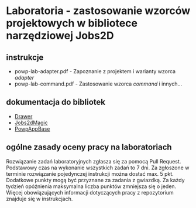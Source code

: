 # Laboratoria - zastosowanie wzorców projektowych w bibliotece narzędziowej Jobs2D

## instrukcje

* powp-lab-adapter.pdf - Zapoznanie z projektem i warianty wzorca *adapter*
* powp-lab-command.pdf - Zastosowanie wzorca *command* i innych...

## dokumentacja do bibliotek 

* [Drawer](http://coach.kis.p.lodz.pl/powp-libs-docs/Drawer/)
* [Jobs2dMagic](http://coach.kis.p.lodz.pl/powp-libs-docs/Jobs2dMagic/)
* [PowpAppBase](http://coach.kis.p.lodz.pl/powp-libs-docs/PowpAppBase/)

## ogólne zasady oceny pracy na laboratoriach

Rozwiązanie zadań laboratoryjnych zgłasza się za pomocą Pull Request. 
Podstawowy czas na wykonanie wszystkich zadań to 7 dni.
Za zgłoszone w terminie rozwiązanie pojedynczej instrukcji można dostać max. 5 pkt. 
Dodatkowe punkty mogą być przyznane za zadania z gwiazdką.
Za każdy tydzień opóźnienia maksymalna liczba punktów zmniejsza się o jeden.
Więcej obowiązujących informacji dotyczących pracy z repozytorium znajduje się w instrukcjach.

